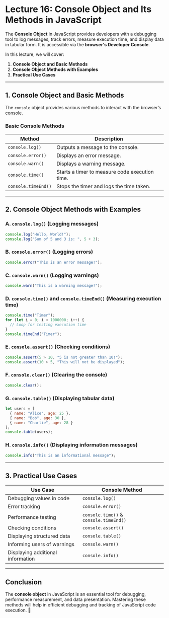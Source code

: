 # **Lecture 16: Console Object and Its Methods in JavaScript**

The **Console Object** in JavaScript provides developers with a debugging tool to log messages, track errors, measure execution time, and display data in tabular form. It is accessible via the **browser's Developer Console**.

In this lecture, we will cover:

1. **Console Object and Basic Methods**
2. **Console Object Methods with Examples**
3. **Practical Use Cases**

---

## **1. Console Object and Basic Methods**
The `console` object provides various methods to interact with the browser’s console.

### **Basic Console Methods**
| Method | Description |
|--------|-------------|
| `console.log()` | Outputs a message to the console. |
| `console.error()` | Displays an error message. |
| `console.warn()` | Displays a warning message. |
| `console.time()` | Starts a timer to measure code execution time. |
| `console.timeEnd()` | Stops the timer and logs the time taken. |

---

## **2. Console Object Methods with Examples**

### **A. `console.log()`** (Logging messages)
```javascript
console.log("Hello, World!");
console.log("Sum of 5 and 3 is: ", 5 + 3);
```

### **B. `console.error()`** (Logging errors)
```javascript
console.error("This is an error message!");
```

### **C. `console.warn()`** (Logging warnings)
```javascript
console.warn("This is a warning message!");
```

### **D. `console.time()` and `console.timeEnd()`** (Measuring execution time)
```javascript
console.time("Timer");
for (let i = 0; i < 1000000; i++) {
  // Loop for testing execution time
}
console.timeEnd("Timer");
```

### **E. `console.assert()`** (Checking conditions)
```javascript
console.assert(5 > 10, "5 is not greater than 10!");
console.assert(10 > 5, "This will not be displayed");
```

### **F. `console.clear()`** (Clearing the console)
```javascript
console.clear();
```

### **G. `console.table()`** (Displaying tabular data)
```javascript
let users = [
  { name: "Alice", age: 25 },
  { name: "Bob", age: 30 },
  { name: "Charlie", age: 28 }
];
console.table(users);
```

### **H. `console.info()`** (Displaying information messages)
```javascript
console.info("This is an informational message");
```

---

## **3. Practical Use Cases**

| Use Case | Console Method |
|----------|---------------|
| Debugging values in code | `console.log()` |
| Error tracking | `console.error()` |
| Performance testing | `console.time()` & `console.timeEnd()` |
| Checking conditions | `console.assert()` |
| Displaying structured data | `console.table()` |
| Informing users of warnings | `console.warn()` |
| Displaying additional information | `console.info()` |

---

## **Conclusion**

The **console object** in JavaScript is an essential tool for debugging, performance measurement, and data presentation. Mastering these methods will help in efficient debugging and tracking of JavaScript code execution. 🚀


